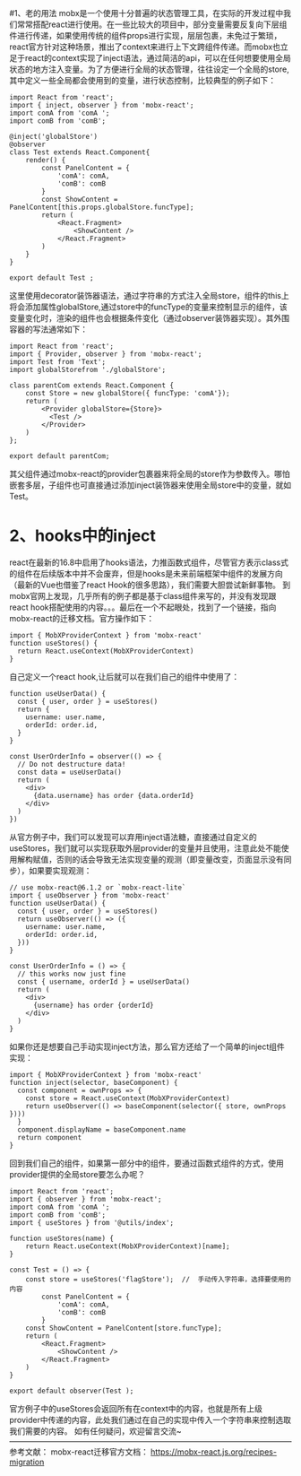 #1、老的用法
mobx是一个使用十分普遍的状态管理工具，在实际的开发过程中我们常常搭配react进行使用。在一些比较大的项目中，部分变量需要反复向下层组件进行传递，如果使用传统的组件props进行实现，层层包裹，未免过于繁琐，react官方针对这种场景，推出了context来进行上下文跨组件传递。而mobx也立足于react的context实现了inject语法，通过简洁的api，可以在任何想要使用全局状态的地方注入变量。为了方便进行全局的状态管理，往往设定一个全局的store,其中定义一些全局都会使用到的变量，进行状态控制，比较典型的例子如下：
```
import React from 'react';
import { inject, observer } from 'mobx-react';
import comA from 'comA ';
import comB from 'comB';

@inject('globalStore')
@observer
class Test extends React.Component{
    render() {
        const PanelContent = {
            'comA': comA,
            'comB': comB
        }
        const ShowContent = PanelContent[this.props.globalStore.funcType];
        return (
            <React.Fragment>
                <ShowContent />
            </React.Fragment>
        )
    }
}

export default Test ;
```
这里使用decorator装饰器语法，通过字符串的方式注入全局store，组件的this上将会添加属性globalStore,通过store中的funcType的变量来控制显示的组件，该变量变化时，渲染的组件也会根据条件变化（通过observer装饰器实现）。其外围容器的写法通常如下：
```
import React from 'react';
import { Provider, observer } from 'mobx-react';
import Test from 'Text';
import globalStorefrom './globalStore';

class parentCom extends React.Component {
    const Store = new globalStore({ funcType: 'comA'});
    return (
        <Provider globalStore={Store}>
          <Test />
        </Provider>
    )
};

export default parentCom;
```
其父组件通过mobx-react的provider包裹器来将全局的store作为参数传入。哪怕嵌套多层，子组件也可直接通过添加inject装饰器来使用全局store中的变量，就如Test。
# 2、hooks中的inject
react在最新的16.8中启用了hooks语法，力推函数式组件，尽管官方表示class式的组件在后续版本中并不会废弃，但是hooks是未来前端框架中组件的发展方向（最新的Vue也借鉴了react Hook的很多思路），我们需要大胆尝试新鲜事物。
到mobx官网上发现，几乎所有的例子都是基于class组件来写的，并没有发现跟react hook搭配使用的内容。。。最后在一个不起眼处，找到了一个链接，指向mobx-react的迁移文档。官方操作如下：
```
import { MobXProviderContext } from 'mobx-react'
function useStores() {
  return React.useContext(MobXProviderContext)
}
```
自己定义一个react hook,让后就可以在我们自己的组件中使用了：
```
function useUserData() {
  const { user, order } = useStores()
  return {
    username: user.name,
    orderId: order.id,
  }
}

const UserOrderInfo = observer(() => {
  // Do not destructure data!
  const data = useUserData()
  return (
    <div>
      {data.username} has order {data.orderId}
    </div>
  )
})
```
从官方例子中，我们可以发现可以弃用inject语法糖，直接通过自定义的useStores，我们就可以实现获取外层provider的变量并且使用，注意此处不能使用解构赋值，否则的话会导致无法实现变量的观测（即变量改变，页面显示没有同步），如果要实现观测：
```
// use mobx-react@6.1.2 or `mobx-react-lite`
import { useObserver } from 'mobx-react'
function useUserData() {
  const { user, order } = useStores()
  return useObserver(() => ({
    username: user.name,
    orderId: order.id,
  }))
}

const UserOrderInfo = () => {
  // this works now just fine
  const { username, orderId } = useUserData()
  return (
    <div>
      {username} has order {orderId}
    </div>
  )
}
```
如果你还是想要自己手动实现inject方法，那么官方还给了一个简单的inject组件实现：
```
import { MobXProviderContext } from 'mobx-react'
function inject(selector, baseComponent) {
  const component = ownProps => {
    const store = React.useContext(MobXProviderContext)
    return useObserver(() => baseComponent(selector({ store, ownProps })))
  }
  component.displayName = baseComponent.name
  return component
}
```
回到我们自己的组件，如果第一部分中的组件，要通过函数式组件的方式，使用provider提供的全局store要怎么办呢？
```
import React from 'react';
import { observer } from 'mobx-react';
import comA from 'comA ';
import comB from 'comB';
import { useStores } from '@utils/index';

function useStores(name) {
    return React.useContext(MobXProviderContext)[name];
}

const Test = () => {
    const store = useStores('flagStore');  //  手动传入字符串，选择要使用的内容
        const PanelContent = {
            'comA': comA,
            'comB': comB
        }
    const ShowContent = PanelContent[store.funcType];
    return (
        <React.Fragment>
            <ShowContent />
        </React.Fragment>
    )
}

export default observer(Test );
```
官方例子中的useStores会返回所有在context中的内容，也就是所有上级provider中传递的内容，此处我们通过在自己的实现中传入一个字符串来控制选取我们需要的内容。
如有任何疑问，欢迎留言交流~
————————————————————————————————————
参考文献：
mobx-react迁移官方文档：
https://mobx-react.js.org/recipes-migration